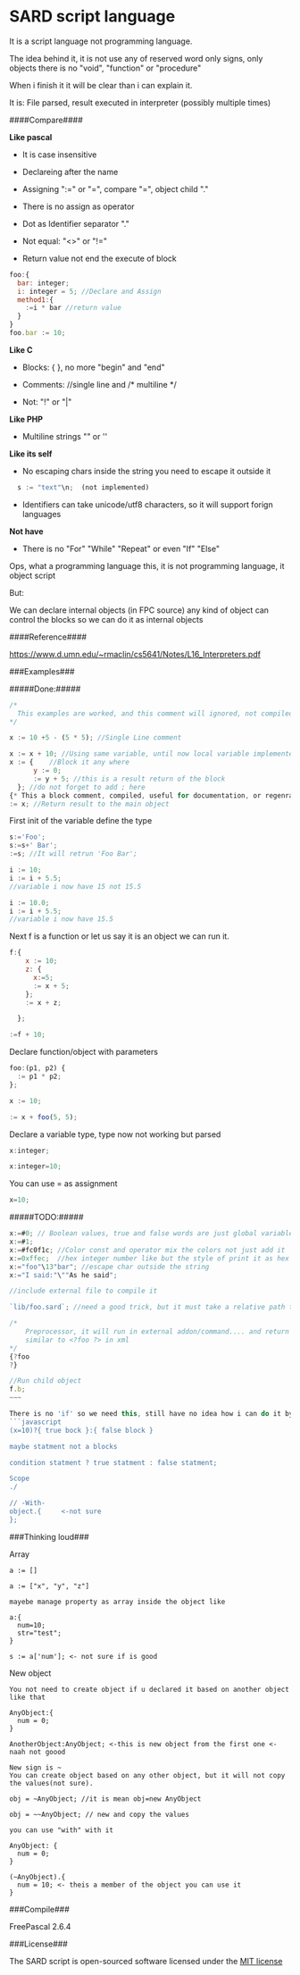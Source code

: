 SARD script language
====================

It is a script language not programming language.

The idea behind it, it is not use any of reserved word only signs, only objects there is no "void", "function" or "procedure"

When i finish it it will be clear than i can explain it.

It is: File parsed, result executed in interpreter (possibly multiple times)

####Compare####

__Like pascal__

  * It is case insensitive
  
  * Declareing after the name
  
  * Assigning ":=" or "=", compare "=", object child "."
  
  * There is no assign as operator

  * Dot as Identifier separator "."

  * Not equal: "<>" or "!="

  * Return value not end the execute of block

```javascript
foo:{
  bar: integer;
  i: integer = 5; //Declare and Assign
  method1:{
    :=i * bar //return value
  }
}
foo.bar := 10;
```

__Like C__

  * Blocks: { }, no more "begin" and "end"

  * Comments: //single line and /* multiline */

  * Not: "!"  or "|"

__Like PHP__

  * Multiline strings "" or ''

__Like its self__

  * No escaping chars inside the string you need to escape it outside it
  
  ```javascript
    s := "text"\n;  (not implemented)
  ```

  * Identifiers can take unicode/utf8 characters, so it will support forign languages

__Not have__

  * There is no "For" "While" "Repeat" or even "If" "Else"
  
  Ops, what a programming language this, it is not programming language, it object script
  
  But:
  
  We can declare internal objects (in FPC source) any kind of object can control the blocks
  so we can do it as internal objects

####Reference####

  https://www.d.umn.edu/~rmaclin/cs5641/Notes/L16_Interpreters.pdf

###Examples###

#####Done:#####
```javascript
/*
  This examples are worked, and this comment will ignored, not compiled or parsed as we say.
*/

x := 10 +5 - (5 * 5); //Single Line comment

x := x + 10; //Using same variable, until now local variable implemented
x := {    //Block it any where
      y := 0;
      := y + 5; //this is a result return of the block
  }; //do not forget to add ; here
{* This a block comment, compiled, useful for documentation, or regenrate the code *};
:= x; //Return result to the main object
```
First init of the variable define the type

```javascript
s:='Foo';
s:=s+' Bar';
:=s; //It will retrun 'Foo Bar';

i := 10;
i := i + 5.5;
//variable i now have 15 not 15.5

i := 10.0;
i := i + 5.5;
//variable i now have 15.5
```

Next f is a function or let us say it is an object we can run it.
```javascript
f:{
    x := 10;
    z: {
      x:=5;
      := x + 5;
    };
    := x + z;

  };

:=f + 10;
```
Declare function/object with parameters
```javascript
foo:(p1, p2) {
  := p1 * p2;
};

x := 10;

:= x + foo(5, 5);
```

Declare a variable type, type now not working but parsed
```javascript
x:integer;

x:integer=10;
```
You can use = as assignment
```javascript
x=10;
```

#####TODO:#####
```javascript
x:=#0; // Boolean values, true and false words are just global variables.
x:=#1;
x:=#fc0f1c; //Color const and operator mix the colors not just add it
x:=0xffec;  //hex integer number like but the style of print it as hex we need to override ToString
x:="foo"\13"bar"; //escape char outside the string
x:="I said:"\""As he said";

//include external file to compile it

`lib/foo.sard`; //need a good trick, but it must take a relative path to the current file

/*
    Preprocessor, it will run in external addon/command.... and return string into it
    similar to <?foo ?> in xml
*/
{?foo
?}

//Run child object
f.b;
~~~

There is no 'if' so we need this, still have no idea how i can do it by scanner
```javascript
(x=10)?{ true bock }:{ false block }

maybe statment not a blocks

condition statment ? true statment : false statment;

Scope 
./

// -With-
object.{     <-not sure
};
```

###Thinking loud###

Array

    a := []

    a := ["x", "y", "z"]

    mayebe manage property as array inside the object like

    a:{
      num=10;
      str="test";
    }

    s := a['num']; <- not sure if is good

New object

    You not need to create object if u declared it based on another object like that

    AnyObject:{
      num = 0;
    }

    AnotherObject:AnyObject; <-this is new object from the first one <-naah not goood

    New sign is ~
    You can create object based on any other object, but it will not copy the values(not sure).

    obj = ~AnyObject; //it is mean obj=new AnyObject

    obj = ~~AnyObject; // new and copy the values

    you can use "with" with it

    AnyObject: {
      num = 0;
    }

    (~AnyObject).{
      num = 10; <- theis a member of the object you can use it
    }


###Compile###

FreePascal 2.6.4

###License###

The SARD script is open-sourced software licensed under the [MIT license](http://opensource.org/licenses/MIT)
